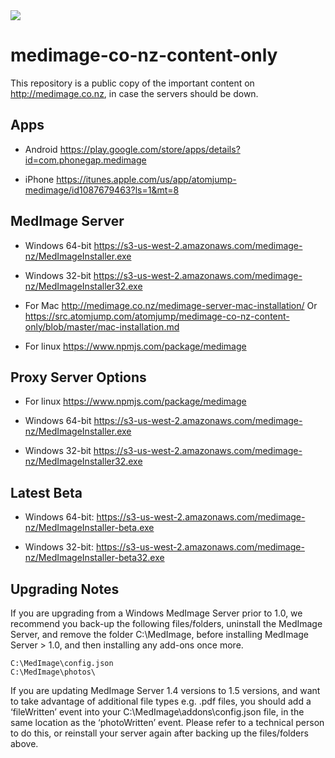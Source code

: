 <img src="https://atomjump.com/images/logo80.png">



# medimage-co-nz-content-only
This repository is a public copy of the important content on http://medimage.co.nz,  in case the servers should be down.

## Apps

* Android
https://play.google.com/store/apps/details?id=com.phonegap.medimage

* iPhone
https://itunes.apple.com/us/app/atomjump-medimage/id1087679463?ls=1&mt=8


## MedImage Server

* Windows 64-bit
https://s3-us-west-2.amazonaws.com/medimage-nz/MedImageInstaller.exe

* Windows 32-bit 
https://s3-us-west-2.amazonaws.com/medimage-nz/MedImageInstaller32.exe

* For Mac
http://medimage.co.nz/medimage-server-mac-installation/
Or https://src.atomjump.com/atomjump/medimage-co-nz-content-only/blob/master/mac-installation.md

* For linux
https://www.npmjs.com/package/medimage



## Proxy Server Options

* For linux
https://www.npmjs.com/package/medimage

* Windows 64-bit
https://s3-us-west-2.amazonaws.com/medimage-nz/MedImageInstaller.exe

* Windows 32-bit 
https://s3-us-west-2.amazonaws.com/medimage-nz/MedImageInstaller32.exe


## Latest Beta

* Windows 64-bit:
https://s3-us-west-2.amazonaws.com/medimage-nz/MedImageInstaller-beta.exe

* Windows 32-bit:
https://s3-us-west-2.amazonaws.com/medimage-nz/MedImageInstaller-beta32.exe


## Upgrading Notes

If you are upgrading from a Windows MedImage Server prior to 1.0, we recommend you back-up the following files/folders, uninstall the MedImage Server, and remove the folder C:\MedImage, before installing MedImage Server > 1.0, and then installing any add-ons once more.

```
C:\MedImage\config.json
C:\MedImage\photos\
```

If you are updating MedImage Server 1.4 versions to 1.5 versions, and want to take advantage of additional file types e.g. .pdf files, you should add a ‘fileWritten’ event into your C:\MedImage\addons\config.json file, in the same location as the ‘photoWritten’ event. Please refer to a technical person to do this, or reinstall your server again after backing up the files/folders above.
